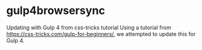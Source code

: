 # gulp4browsersync
Updating with Gulp 4 from css-tricks tutorial
Using a tutorial from https://css-tricks.com/gulp-for-beginners/, we attempted to update this for Gulp 4.
